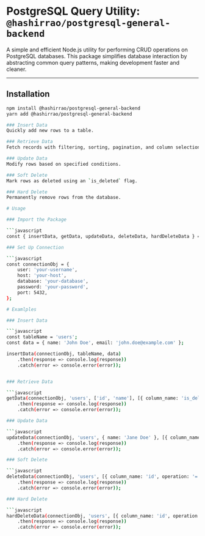 # PostgreSQL Query Utility: `@hashirrao/postgresql-general-backend`

A simple and efficient Node.js utility for performing CRUD operations on PostgreSQL databases. This package simplifies database interaction by abstracting common query patterns, making development faster and cleaner.

---

## Installation

```bash
npm install @hashirrao/postgresql-general-backend
yarn add @hashirrao/postgresql-general-backend

### Insert Data
Quickly add new rows to a table.

### Retrieve Data
Fetch records with filtering, sorting, pagination, and column selection.

### Update Data
Modify rows based on specified conditions.

### Soft Delete
Mark rows as deleted using an `is_deleted` flag.

### Hard Delete
Permanently remove rows from the database.

# Usage

### Import the Package

```javascript
const { insertData, getData, updateData, deleteData, hardDeleteData } = require('@hashirrao/postgresql-general-backend');

### Set Up Connection

```javascript
const connectionObj = {
    user: 'your-username',
    host: 'your-host',
    database: 'your-database',
    password: 'your-password',
    port: 5432,
};

# Examlples

### Insert Data

```javascript
const tableName = 'users';
const data = { name: 'John Doe', email: 'john.doe@example.com' };

insertData(connectionObj, tableName, data)
    .then(response => console.log(response))
    .catch(error => console.error(error));


### Retrieve Data

```javascript
getData(connectionObj, 'users', ['id', 'name'], [{ column_name: 'is_deleted', operation: '=', value: false }], 'name', 10, 0)
    .then(response => console.log(response))
    .catch(error => console.error(error));

### Update Data

```javascript
updateData(connectionObj, 'users', { name: 'Jane Doe' }, [{ column_name: 'id', operation: '=', value: 1 }])
    .then(response => console.log(response))
    .catch(error => console.error(error));

### Soft Delete

```javascript
deleteData(connectionObj, 'users', [{ column_name: 'id', operation: '=', value: 1 }])
    .then(response => console.log(response))
    .catch(error => console.error(error));

### Hard Delete

```javascript
hardDeleteData(connectionObj, 'users', [{ column_name: 'id', operation: '=', value: 1 }])
    .then(response => console.log(response))
    .catch(error => console.error(error));

